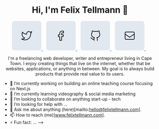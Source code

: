 <h1 align="center"> Hi, I'm Felix Tellmann 👋</h1>

<p align="center">
    <a href="https://twitter.com/FelixTellmann" target="_blank" referrerpolicy="strict-origin-when-cross-origin">
        <img alt="" src="https://github.com/FelixTellmann/FelixTellmann/blob/master/images/twitter.svg" />
    </a>&nbsp;&nbsp;
    <a href="https://www.facebook.com/felix.tellmann/" target="_blank" referrerpolicy="strict-origin-when-cross-origin">
        <img alt="" src="https://github.com/FelixTellmann/FelixTellmann/blob/master/images/facebook.svg" />
    </a>&nbsp;&nbsp;
    <a href="https://github.com/FelixTellmann" target="_blank" referrerpolicy="strict-origin-when-cross-origin">
        <img alt="" src="https://github.com/FelixTellmann/FelixTellmann/blob/master/images/github.svg" />
    </a>&nbsp;&nbsp;
    <a href="mailto:hello@felixtellmann.com" target="_blank" referrerpolicy="strict-origin-when-cross-origin">
        <img alt="" src="https://github.com/FelixTellmann/FelixTellmann/blob/master/images/mail.svg" />
    </a>&nbsp;&nbsp;
</p>


<p align="center">I'm a freelancing web developer, writer and entrepreneur living in Cape Town. I enjoy creating things that live on the internet, whether that be websites, applications, or anything in between. My goal is to always build products that provide real value to its users.</p>

- 🔭 I’m currently working on building an online teaching course focusing on Next.js
- 🌱 I’m currently learning videography & social media marketing
- 👯 I’m looking to collaborate on anything start-up - tech
- 🤔 I’m looking for help with ...
- 💬 Ask me about anything (here)[mailto:hello@felixtellmann.com].
- 📫 How to reach (me)[www.felixtellmann.com].
- ⚡ Fun fact: ...
-->
